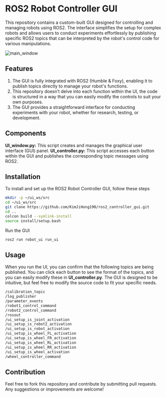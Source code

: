 # ROS2 Robot Controller GUI

This repository contains a custom-built GUI designed for controlling and managing robots using ROS2. The interface simplifies the setup for complex robots and allows users to conduct experiments effortlessly by publishing specific ROS2 topics that can be interpreted by the robot's control code for various manipulations.

![main_window](https://github.com/user-attachments/assets/22c95f41-e9d6-4f9d-8821-e1625805cb1b)


## Features
1. The GUI is fully integrated with ROS2 (Humble & Foxy), enabling it to publish topics directly to manage your robot's functions.
2. This repository doesn’t delve into each function within the UI, the code is structured in a way that you can easily modify the controls to suit your own purposes.
3. The GUI provides a straightforward interface for conducting experiments with your robot, whether for research, testing, or development.

## Components
**UI_window.py:** This script creates and manages the graphical user interface (GUI) panel.
**UI_controller.py:** This script accesses each button within the GUI and publishes the corresponding topic messages using ROS2.

## Installation
To install and set up the ROS2 Robot Controller GUI, follow these steps

```bash
mkdir -p ~/ui_ws/src
cd ~/ui_ws/src
git clone https://github.com/KimJiHong190/ros2_controller_gui.git
cd ..
colcon build --symlink-install
source install/setup.bash
```
Run the GUI
```bash
ros2 run robot_ui run_ui
```

## Usage
When you run the UI, you can confirm that the following topics are being published. You can click each button to see the format of the topics, and you can easily modify these in **UI_controller.py**. The GUI is designed to be intuitive, but feel free to modify the source code to fit your specific needs.


```bash
/calibration_topic
/log_publisher
/parameter_events
/robot1_control_command
/robot2_control_command
/rosout
/ui_setup_is_joint_activation
/ui_setup_is_robot2_activation
/ui_setup_is_robot_activation
/ui_setup_is_wheel_FL_activation
/ui_setup_is_wheel_FR_activation
/ui_setup_is_wheel_RL_activation
/ui_setup_is_wheel_RR_activation
/ui_setup_is_wheel_activation
/wheel_controller_command

```

## Contribution
Feel free to fork this repository and contribute by submitting pull requests. Any suggestions or improvements are welcome!
